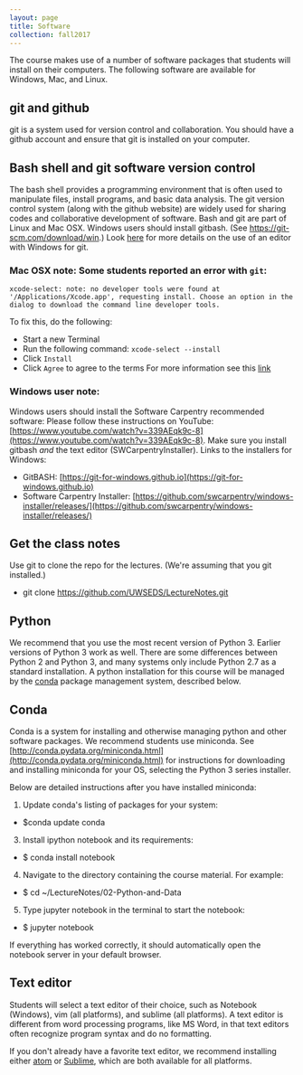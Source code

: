 ```yaml
---
layout: page
title: Software
collection: fall2017
---
```


The course makes use of a number of software packages that students
will install on their computers.
The following software are available for Windows, Mac, and Linux.

## git and github
git is a system used for version control and collaboration.
You should have a github account and ensure that
git is installed on your computer.

## Bash shell and git software version control
The bash shell provides a programming environment that
is often used to manipulate files, install programs, and
basic data analysis.
The git version control system (along with the github website)
are widely used for sharing codes and collaborative development
of software.
Bash and git are part of Linux and Mac OSX.
Windows users should install gitbash. (See https://git-scm.com/download/win.)
Look [here](https://github.com/UWSEDS/uwseds.github.io/blob/master/software_windows_texteditor.md)
for more
details on the use of an editor with Windows for git.

### Mac OSX note: Some students reported an error with ``git``:
```
xcode-select: note: no developer tools were found at '/Applications/Xcode.app', requesting install. Choose an option in the dialog to download the command line developer tools.
```
To fix this, do the following:

* Start a new Terminal
* Run the following command: ``xcode-select --install``
* Click ``Install``
* Click ``Agree`` to agree to the terms
For more information see this [link](http://mac-how-to.wonderhowto.com/how-to/install-command-line-developer-tools-without-xcode-0168115/)

### Windows user note:
Windows users should install the Software Carpentry recommended software:
Please follow these instructions on YouTube: [https://www.youtube.com/watch?v=339AEqk9c-8](https://www.youtube.com/watch?v=339AEqk9c-8).
Make sure you install gitbash _and_ the text editor (SWCarpentryInstaller).
Links to the installers for Windows:
* GitBASH: [https://git-for-windows.github.io](https://git-for-windows.github.io)
* Software Carpentry Installer: [https://github.com/swcarpentry/windows-installer/releases/](https://github.com/swcarpentry/windows-installer/releases/)


## Get the class notes
Use git to clone the repo for the lectures. (We're assuming that you git installed.)

- git clone https://github.com/UWSEDS/LectureNotes.git

## Python
We recommend that you use the most recent version of Python 3.  Earlier
versions of Python 3 work as well.  There are some differences between Python 2
and Python 3, and many systems only include Python 2.7 as a standard
installation.  A python installation for this course will be managed by the
[conda](https://conda.io/docs/) package management system, described below.

## Conda
Conda is a system for installing and otherwise managing python and other
software packages.  We recommend students use miniconda.  See
[http://conda.pydata.org/miniconda.html](http://conda.pydata.org/miniconda.html)
for instructions for downloading and installing miniconda for your OS, selecting
the Python 3 series installer.

Below are detailed instructions after you have installed miniconda:

1. Update conda's listing of packages for your system:
- $conda update conda
3. Install ipython notebook and its requirements:
- $ conda install notebook
4. Navigate to the directory containing the course material. For example:
- $ cd ~/LectureNotes/02-Python-and-Data
5. Type jupyter notebook in the terminal to start the notebook:
- $ jupyter notebook

If everything has worked correctly, it should automatically open the notebook
server in your default browser. 

## Text editor
Students will select a text editor of their choice, such as
Notebook (Windows), vim (all platforms), and sublime (all platforms).
A text editor is different from word processing programs,
like MS Word, in that text editors often recognize
program syntax and do no formatting.



If you don't already have a favorite text editor, we recommend installing either [atom](http://atom.io/) or [Sublime](http://www.sublimetext.com/), which are both available for all platforms.
